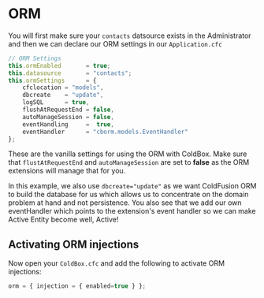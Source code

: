 # ORM

You will first make sure your `contacts` datsource exists in the Administrator and then we can declare our ORM settings in our `Application.cfc`

```js
// ORM Settings
this.ormEnabled 	  = true;
this.datasource		  = "contacts";
this.ormSettings	  = {
	cfclocation = "models",
	dbcreate	= "update",
	logSQL 		= true,
	flushAtRequestEnd = false,
	autoManageSession = false,
	eventHandling 	  =  true,
	eventHandler	  = "cborm.models.EventHandler"
};

```

These are the vanilla settings for using the ORM with ColdBox. Make sure that `flustAtRequestEnd` and `autoManageSession` are set to **false** as the ORM extensions will manage that for you. 

In this example, we also use `dbcreate="update"` as we want ColdFusion ORM to build the database for us which allows us to concentrate on the domain problem at hand and not persistence.  You also see that we add our own eventHandler which points to the extension's event handler so we can make Active Entity become well, Active!

## Activating ORM injections

Now open your `ColdBox.cfc` and add the following to activate ORM injections:

```js
orm = { injection = { enabled=true } };
```

